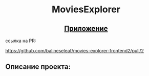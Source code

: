 <h1 align="center">MoviesExplorer</h1>

<h2 align="center">
  <a href="https://movies.balineseleaf.nomoredomainsrocks.ru/" style="color: black;" target="_blank">Приложение</a>
</h2>

ссылка на PR:

https://github.com/balineseleaf/movies-explorer-frontend2/pull/2


<h2>Описание проекта:</h2>
